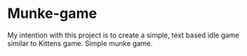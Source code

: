 # Munke-game
My intention with this project is to create a simple, text based idle game similar to Kittens game. 
Simple munke game.
